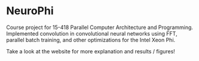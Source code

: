 # NeuroPhi
Course project for 15-418 Parallel Computer Architecture and Programming. Implemented convolution 
in convolutional neural networks using FFT, parallel batch training, and other optimizations for the Intel Xeon Phi.

Take a look at the website for more explanation and results / figures!
